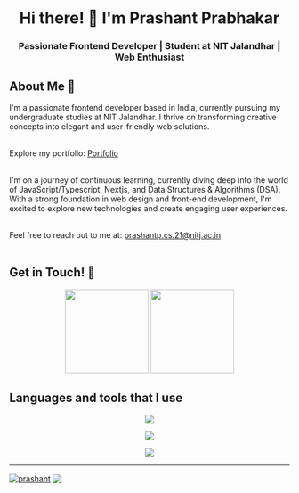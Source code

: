 <div align="center">
  <h1>Hi there! 👋 I'm Prashant Prabhakar</h1>
  <h3>Passionate Frontend Developer | Student at NIT Jalandhar | Web Enthusiast</h3>
</div>

## About Me 🚀
I'm a passionate frontend developer based in India, currently pursuing my undergraduate studies at NIT Jalandhar. I thrive on transforming creative concepts into elegant and user-friendly web solutions.
<br><br>

Explore my portfolio: [Portfolio](https://portfolio-prash.vercel.app/)
<br><br>

I'm on a journey of continuous learning, currently diving deep into the world of JavaScript/Typescript, Nextjs, and Data Structures & Algorithms (DSA). With a strong foundation in web design and front-end development, I'm excited to explore new technologies and create engaging user experiences.
<br><br>

Feel free to reach out to me at: [prashantp.cs.21@nitj.ac.in](mailto:prashantp.cs.21@nitj.ac.in)
<br><br>

## Get in Touch! 🌟
<div align="center">
  <a href="https://www.linkedin.com/in/prashant-012927227/">
    <img src="https://user-images.githubusercontent.com/65576812/183569542-480ab1ee-9e98-4cd9-a60a-23919be2feb4.png" width="150px">
  </a>

  <a href="mailto:prashantp.cs.21@nitj.ac.in">
    <img src="https://user-images.githubusercontent.com/65576812/183569557-bc45c86d-c4d9-472d-b584-b025ffa7a39e.png" width="150px">
  </a>
</div>


## Languages and tools that I use

<p align="center">
  <a href="https://skillicons.dev">
    <img src="https://skillicons.dev/icons?i=javascript,typescript,python,c,cpp" />
  </a>
</p>
<p align="center">
  <a href="https://skillicons.dev">
    <img src="https://skillicons.dev/icons?i=next,react,tailwind,nodejs,bootstrap,materialui" />
  </a>
</p>
<p align="center">
  <a href="https://skillicons.dev">
    <img src="https://skillicons.dev/icons?i=git,github,figma,netlify,vercel" />
  </a>
</p>


---

<div align="left">
 
<a href="https://github.com/anuraghazra/github-readme-stats"><img align="center" src="https://github-readme-streak-stats.herokuapp.com/?user=prash240303&theme=gotham&hide_border=true" alt="prashant" /></a> <a href="https://github.com/anuraghazra/convoychat"> <img align="center" src="https://github-readme-stats.vercel.app/api?username=prash240303&theme=gotham&show_icons=true&hide_border=true&hide_rank=true" /></a>
 
</div>
